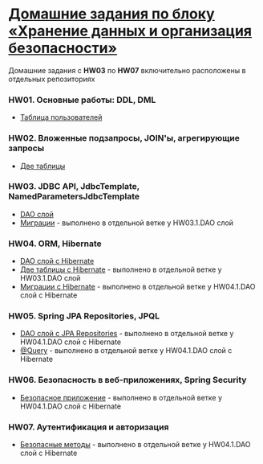 # [Домашние задания по блоку «Хранение данных и организация безопасности»](https://github.com/netology-code/jd-homeworks#8-%D0%B4%D0%BE%D0%BC%D0%B0%D1%88%D0%BD%D0%B8%D0%B5-%D0%B7%D0%B0%D0%B4%D0%B0%D0%BD%D0%B8%D1%8F-%D0%BF%D0%BE-%D0%BA%D1%83%D1%80%D1%81%D1%83-%D1%85%D1%80%D0%B0%D0%BD%D0%B5%D0%BD%D0%B8%D0%B5-%D0%B4%D0%B0%D0%BD%D0%BD%D1%8B%D1%85-%D0%B8-%D0%BE%D1%80%D0%B3%D0%B0%D0%BD%D0%B8%D0%B7%D0%B0%D1%86%D0%B8%D1%8F-%D0%B1%D0%B5%D0%B7%D0%BE%D0%BF%D0%B0%D1%81%D0%BD%D0%BE%D1%81%D1%82%D0%B8)
Домашние задания с **HW03** по **HW07** включительно расположены в отдельных репозиториях

### HW01. Основные работы: DDL, DML
* [Таблица пользователей](homework01)

### HW02. Вложенные подзапросы, JOIN'ы, агрегирующие запросы
* [Две таблицы](homework02)

### HW03. JDBC API, JdbcTemplate, NamedParametersJdbcTemplate
* [DAO слой](https://github.com/frepingod/netology-dao)
* [Миграции](https://github.com/frepingod/netology-dao/tree/migration-liquibase) - выполнено в отдельной ветке у HW03.1.DAO слой

### HW04. ORM, Hibernate
* [DAO слой c Hibernate](https://github.com/frepingod/netology-dao-hibernate)
* [Две таблицы с Hibernate](https://github.com/frepingod/netology-dao/tree/hibernate) - выполнено в отдельной ветке у HW03.1.DAO слой
* [Миграции c Hibernate](https://github.com/frepingod/netology-dao-hibernate/tree/migration-hibernate) - выполнено в отдельной ветке у HW04.1.DAO слой c Hibernate

### HW05. Spring JPA Repositories, JPQL
* [DAO слой c JPA Repositories](https://github.com/frepingod/netology-dao-hibernate/tree/jpa-repository) - выполнено в отдельной ветке у HW04.1.DAO слой c Hibernate
* [@Query](https://github.com/frepingod/netology-dao-hibernate/tree/jpa-repository-query) - выполнено в отдельной ветке у HW04.1.DAO слой c Hibernate

### HW06. Безопасность в веб-приложениях, Spring Security
* [Безопасное приложение](https://github.com/frepingod/netology-dao-hibernate/tree/jpa-security) - выполнено в отдельной ветке у HW04.1.DAO слой c Hibernate

### HW07. Аутентификация и авторизация
* [Безопасные методы](https://github.com/frepingod/netology-dao-hibernate/tree/jpa-security-methods) - выполнено в отдельной ветке у HW04.1.DAO слой c Hibernate